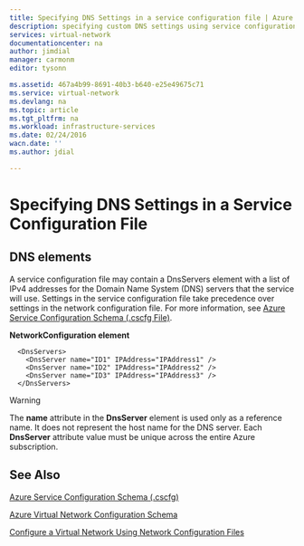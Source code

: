 ```yaml
---
title: Specifying DNS Settings in a service configuration file | Azure
description: specifying custom DNS settings using service configuration file for virtual network
services: virtual-network
documentationcenter: na
author: jimdial
manager: carmonm
editor: tysonn

ms.assetid: 467a4b99-8691-40b3-b640-e25e49675c71
ms.service: virtual-network
ms.devlang: na
ms.topic: article
ms.tgt_pltfrm: na
ms.workload: infrastructure-services
ms.date: 02/24/2016
wacn.date: ''
ms.author: jdial

---
```

# Specifying DNS Settings in a Service Configuration File
## DNS elements
A service configuration file may contain a DnsServers element with a list of IPv4 addresses for the Domain Name System (DNS) servers that the service will use. Settings in the service configuration file take precedence over settings in the network configuration file. For more information, see [Azure Service Configuration Schema (.cscfg File)](https://msdn.microsoft.com/library/azure/ee758710.aspx).

**NetworkConfiguration element**

      <DnsServers>
        <DnsServer name="ID1" IPAddress="IPAddress1" />
        <DnsServer name="ID2" IPAddress="IPAddress2" />
        <DnsServer name="ID3" IPAddress="IPAddress3" />
      </DnsServers>

> [!WARNING]
> The **name** attribute in the **DnsServer** element is used only as a reference name. It does not represent the host name for the DNS server. Each **DnsServer** attribute value must be unique across the entire Azure subscription.
> 
> 

## See Also
[Azure Service Configuration Schema (.cscfg)](https://msdn.microsoft.com/library/azure/ee758710)

[Azure Virtual Network Configuration Schema](https://msdn.microsoft.com/library/azure/jj157100)

[Configure a Virtual Network Using Network Configuration Files](/azure/virtual-network/virtual-networks-create-vnet-classic-portal)
